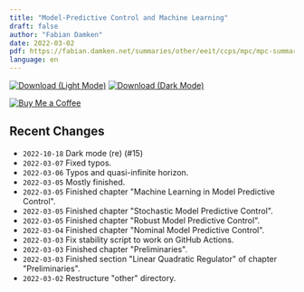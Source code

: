 ```yaml
---
title: "Model-Predictive Control and Machine Learning"
draft: false
author: "Fabian Damken"
date: 2022-03-02
pdf: https://fabian.damken.net/summaries/other/eeit/ccps/mpc/mpc-summary.pdf
language: en
---
```


[![Download (Light Mode)](/download.png)](mpc-summary.pdf)
[![Download (Dark Mode)](/download-dark.png)](mpc-summary-dark.pdf)

[![Buy Me a Coffee](/kofi.png)](https://ko-fi.com/fdamken)

## Recent Changes
- `2022-10-18` Dark mode (re) (#15)
- `2022-03-07` Fixed typos.
- `2022-03-06` Typos and quasi-infinite horizon.
- `2022-03-05` Mostly finished.
- `2022-03-05` Finished chapter "Machine Learning in Model Predictive Control".
- `2022-03-05` Finished chapter "Stochastic Model Predictive Control".
- `2022-03-05` Finished chapter "Robust Model Predictive Control".
- `2022-03-04` Finished chapter "Nominal Model Predictive Control".
- `2022-03-03` Fix stability script to work on GitHub Actions.
- `2022-03-03` Finished chapter "Preliminaries".
- `2022-03-03` Finished section "Linear Quadratic Regulator" of chapter "Preliminaries".
- `2022-03-02` Restructure "other" directory.
